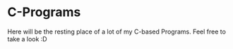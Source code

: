 # C-Programs # 

Here will be the resting place of a lot of my C-based Programs. Feel free to take a look :D
